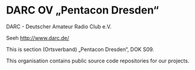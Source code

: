 # DARC OV „Pentacon Dresden“
DARC - Deutscher Amateur Radio Club e.V.

Seeh http://www.darc.de/

This is section (Ortsverband) „Pentacon Dresden“, DOK S09.

This organisation contains public source code repositories for our projects.

